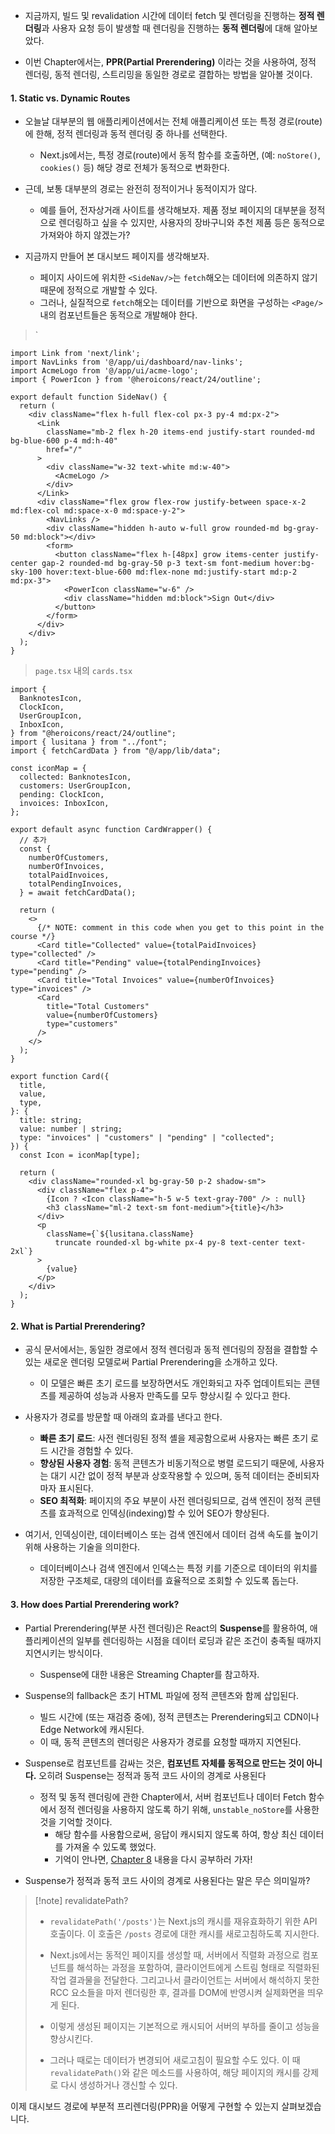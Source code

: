 
- 지금까지, 빌드 및 revalidation 시간에 데이터 fetch 및 렌더링을 진행하는 **정적 렌더링**과 사용자 요청 등이 발생할 때 렌더링을 진행하는 **동적 렌더링**에 대해 알아보았다.

- 이번 Chapter에서는, **PPR(Partial Prerendering)** 이라는 것을 사용하여, 정적 렌더링, 동적 렌더링, 스트리밍을 동일한 경로로 결합하는 방법을 알아볼 것이다.


#### 1. Static vs. Dynamic Routes

- 오늘날 대부분의 웹 애플리케이션에서는 전체 애플리케이션 또는 특정 경로(route)에 한해, 정적 렌더링과 동적 렌더링 중 하나를 선택한다.
	- Next.js에서는, 특정 경로(route)에서 동적 함수를 호출하면, (예: `noStore()`, `cookies()` 등) 해당 경로 전체가 동적으로 변화한다.

- 근데, 보통 대부분의 경로는 완전히 정적이거나 동적이지가 않다.
	- 예를 들어, 전자상거래 사이트를 생각해보자. 제품 정보 페이지의 대부분을 정적으로 렌더링하고 싶을 수 있지만, 사용자의 장바구니와 추천 제품 등은 동적으로 가져와야 하지 않겠는가?

- 지금까지 만들어 본 대시보드 페이지를 생각해보자.
	- 페이지 사이드에 위치한 `<SideNav/>`는 `fetch`해오는 데이터에 의존하지 않기 때문에 정적으로 개발할 수 있다.
	- 그러나, 실질적으로 `fetch`해오는 데이터를 기반으로 화면을 구성하는 `<Page/>`내의 컴포넌트들은 동적으로 개발해야 한다.

>`<SideNav/>
```tsx
import Link from 'next/link';
import NavLinks from '@/app/ui/dashboard/nav-links';
import AcmeLogo from '@/app/ui/acme-logo';
import { PowerIcon } from '@heroicons/react/24/outline';

export default function SideNav() {
  return (
    <div className="flex h-full flex-col px-3 py-4 md:px-2">
      <Link
        className="mb-2 flex h-20 items-end justify-start rounded-md bg-blue-600 p-4 md:h-40"
        href="/"
      >
        <div className="w-32 text-white md:w-40">
          <AcmeLogo />
        </div>
      </Link>
      <div className="flex grow flex-row justify-between space-x-2 md:flex-col md:space-x-0 md:space-y-2">
        <NavLinks />
        <div className="hidden h-auto w-full grow rounded-md bg-gray-50 md:block"></div>
        <form>
          <button className="flex h-[48px] grow items-center justify-center gap-2 rounded-md bg-gray-50 p-3 text-sm font-medium hover:bg-sky-100 hover:text-blue-600 md:flex-none md:justify-start md:p-2 md:px-3">
            <PowerIcon className="w-6" />
            <div className="hidden md:block">Sign Out</div>
          </button>
        </form>
      </div>
    </div>
  );
}
```

> `page.tsx` 내의 `cards.tsx`
```tsx
import {
  BanknotesIcon,
  ClockIcon,
  UserGroupIcon,
  InboxIcon,
} from "@heroicons/react/24/outline";
import { lusitana } from "../font";
import { fetchCardData } from "@/app/lib/data";

const iconMap = {
  collected: BanknotesIcon,
  customers: UserGroupIcon,
  pending: ClockIcon,
  invoices: InboxIcon,
};

export default async function CardWrapper() {
  // 추가
  const {
    numberOfCustomers,
    numberOfInvoices,
    totalPaidInvoices,
    totalPendingInvoices,
  } = await fetchCardData();

  return (
    <>
      {/* NOTE: comment in this code when you get to this point in the course */}
      <Card title="Collected" value={totalPaidInvoices} type="collected" />
      <Card title="Pending" value={totalPendingInvoices} type="pending" />
      <Card title="Total Invoices" value={numberOfInvoices} type="invoices" />
      <Card
        title="Total Customers"
        value={numberOfCustomers}
        type="customers"
      />
    </>
  );
}

export function Card({
  title,
  value,
  type,
}: {
  title: string;
  value: number | string;
  type: "invoices" | "customers" | "pending" | "collected";
}) {
  const Icon = iconMap[type];

  return (
    <div className="rounded-xl bg-gray-50 p-2 shadow-sm">
      <div className="flex p-4">
        {Icon ? <Icon className="h-5 w-5 text-gray-700" /> : null}
        <h3 className="ml-2 text-sm font-medium">{title}</h3>
      </div>
      <p
        className={`${lusitana.className}
          truncate rounded-xl bg-white px-4 py-8 text-center text-2xl`}
      >
        {value}
      </p>
    </div>
  );
}

```


#### 2. What is Partial Prerendering?

- 공식 문서에서는, 동일한 경로에서 정적 렌더링과 동적 렌더링의 장점을 결합할 수 있는 새로운 렌더링 모델로써 Partial Prerendering을 소개하고 있다. 
	- 이 모델은 빠른 초기 로드를 보장하면서도 개인화되고 자주 업데이트되는 콘텐츠를 제공하여 성능과 사용자 만족도를 모두 향상시킬 수 있다고 한다.

- 사용자가 경로를 방문할 때 아래의 효과를 낸다고 한다.
	- **빠른 초기 로드**: 사전 렌더링된 정적 셸을 제공함으로써 사용자는 빠른 초기 로드 시간을 경험할 수 있다.
	- **향상된 사용자 경험**: 동적 콘텐츠가 비동기적으로 병렬 로드되기 때문에, 사용자는 대기 시간 없이 정적 부분과 상호작용할 수 있으며, 동적 데이터는 준비되자마자 표시된다.
	- **SEO 최적화**: 페이지의 주요 부분이 사전 렌더링되므로, 검색 엔진이 정적 콘텐츠를 효과적으로 인덱싱(indexing)할 수 있어 SEO가 향상된다.

- 여기서, 인덱싱이란, 데이터베이스 또는 검색 엔진에서 데이터 검색 속도를 높이기 위해 사용하는 기술을 의미한다.
	- 데이터베이스나 검색 엔진에서 인덱스는 특정 키를 기준으로 데이터의 위치를 저장한 구조체로, 대량의 데이터를 효율적으로 조회할 수 있도록 돕는다.


#### 3. How does Partial Prerendering work? 

- Partial Prerendering(부분 사전 렌더링)은 React의 **Suspense**를 활용하여, 애플리케이션의 일부를 렌더링하는 시점을 데이터 로딩과 같은 조건이 충족될 때까지 지연시키는 방식이다.
	- Suspense에 대한 내용은 Streaming Chapter를 참고하자.

- Suspense의 fallback은 초기 HTML 파일에 정적 콘텐츠와 함께 삽입된다. 
	- 빌드 시간에 (또는 재검증 중에), 정적 콘텐츠는 Prerendering되고 CDN이나 Edge Network에 캐시된다.
	- 이 때, 동적 콘텐츠의 렌더링은 사용자가 경로를 요청할 때까지 지연된다.

- Suspense로 컴포넌트를 감싸는 것은, **컴포넌트 자체를 동적으로 만드는 것이 아니다.** 오히려 Suspense는 정적과 동적 코드 사이의 경계로 사용된다
	- 정적 및 동적 렌더링에 관한 Chapter에서, 서버 컴포넌트나 데이터 Fetch 함수에서 정적 렌더링을 사용하지 않도록 하기 위해, `unstable_noStore`를 사용한 것을 기억할 것이다.
		- 해당 함수를 사용함으로써, 응답이 캐시되지 않도록 하여, 항상 최신 데이터를 가져올 수 있도록 했었다.
		- 기억이 안나면, [Chapter 8](https://nextjs.org/learn/dashboard-app/static-and-dynamic-rendering) 내용을 다시 공부하러 가자!

- Suspense가 정적과 동적 코드 사이의 경계로 사용된다는 말은 무슨 의미일까?
> [!note] revalidatePath?
> - `revalidatePath('/posts')`는 Next.js의 캐시를 재유효화하기 위한 API 호출이다. 이 호출은 `/posts` 경로에 대한 캐시를 새로고침하도록 지시한다.
>
>- Next.js에서는 동적인 페이지를 생성할 때, 서버에서 직렬화 과정으로 컴포넌트를 해석하는 과정을 포함하여, 클라이언트에게 스트림 형태로 직렬화된 작업 결과물을 전달한다. 그리고나서 클라이언트는 서버에서 해석하지 못한 RCC 요소들을 마저 렌더링한 후, 결과를 DOM에 반영시켜 실제화면을 띄우게 된다.
>  
>- 이렇게 생성된 페이지는 기본적으로 캐시되어 서버의 부하를 줄이고 성능을 향상시킨다.
>
>- 그러나 때로는 데이터가 변경되어 새로고침이 필요할 수도 있다. 이 때 `revalidatePath()`와 같은 메소드를 사용하여, 해당 페이지의 캐시를 강제로 다시 생성하거나 갱신할 수 있다.


이제 대시보드 경로에 부분적 프리렌더링(PPR)을 어떻게 구현할 수 있는지 살펴보겠습니다.